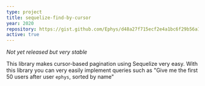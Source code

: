 ```yaml
---
type: project
title: sequelize-find-by-cursor
year: 2020
repository: https://gist.github.com/Ephys/d48a27f715ecf2e4a1bc6f29b56a1022
active: true
---
```


*Not yet released but very stable*

This library makes cursor-based pagination using Sequelize very easy. 
With this library you can very easily implement queries such as "Give me the first 50 users after user `ephys`, sorted by name"
